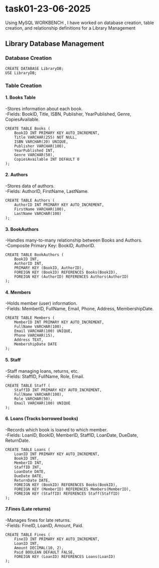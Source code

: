 # task01-23-06-2025
Using MySQL WORKBENCH , I have worked on database creation, table creation, and relationship definitions for a Library Management

## Library Database Management

### Database Creation

```
CREATE DATABASE LibraryDB;
USE LibraryDB;
```

### Table Creation

#### 1. Books Table

-Stores information about each book. <br>
-Fields: BookID, Title, ISBN, Publisher, YearPublished, Genre, CopiesAvailable.

```
CREATE TABLE Books (
    BookID INT PRIMARY KEY AUTO_INCREMENT,
    Title VARCHAR(255) NOT NULL,
    ISBN VARCHAR(20) UNIQUE,
    Publisher VARCHAR(100),
    YearPublished INT,
    Genre VARCHAR(50),
    CopiesAvailable INT DEFAULT 0
);
```

#### 2. Authors

-Stores data of authors. <br>
-Fields: AuthorID, FirstName, LastName.

```
CREATE TABLE Authors (
    AuthorID INT PRIMARY KEY AUTO_INCREMENT,
    FirstName VARCHAR(100),
    LastName VARCHAR(100)
);
```


#### 3. BookAuthors

-Handles many-to-many relationship between Books and Authors. <br>
-Composite Primary Key: BookID, AuthorID.

```
CREATE TABLE BookAuthors (
    BookID INT,
    AuthorID INT,
    PRIMARY KEY (BookID, AuthorID),
    FOREIGN KEY (BookID) REFERENCES Books(BookID),
    FOREIGN KEY (AuthorID) REFERENCES Authors(AuthorID)
);
```


#### 4. Members

-Holds member (user) information. <br>
-Fields: MemberID, FullName, Email, Phone, Address, MembershipDate.

```
CREATE TABLE Members (
    MemberID INT PRIMARY KEY AUTO_INCREMENT,
    FullName VARCHAR(100),
    Email VARCHAR(100) UNIQUE,
    Phone VARCHAR(15),
    Address TEXT,
    MembershipDate DATE
);
```


#### 5. Staff

-Staff managing loans, returns, etc. <br>
-Fields: StaffID, FullName, Role, Email.

```
CREATE TABLE Staff (
    StaffID INT PRIMARY KEY AUTO_INCREMENT,
    FullName VARCHAR(100),
    Role VARCHAR(50),
    Email VARCHAR(100) UNIQUE
);
```


#### 6. Loans (Tracks borrowed books)

-Records which book is loaned to which member. <br>
-Fields: LoanID, BookID, MemberID, StaffID, LoanDate, DueDate, ReturnDate.

```
CREATE TABLE Loans (
    LoanID INT PRIMARY KEY AUTO_INCREMENT,
    BookID INT,
    MemberID INT,
    StaffID INT,
    LoanDate DATE,
    DueDate DATE,
    ReturnDate DATE,
    FOREIGN KEY (BookID) REFERENCES Books(BookID),
    FOREIGN KEY (MemberID) REFERENCES Members(MemberID),
    FOREIGN KEY (StaffID) REFERENCES Staff(StaffID)
);
```

#### 7.Fines (Late returns)

-Manages fines for late returns. <br>
-Fields: FineID, LoanID, Amount, Paid.

```
CREATE TABLE Fines (
    FineID INT PRIMARY KEY AUTO_INCREMENT,
    LoanID INT,
    Amount DECIMAL(10, 2),
    Paid BOOLEAN DEFAULT FALSE,
    FOREIGN KEY (LoanID) REFERENCES Loans(LoanID)
);
```


